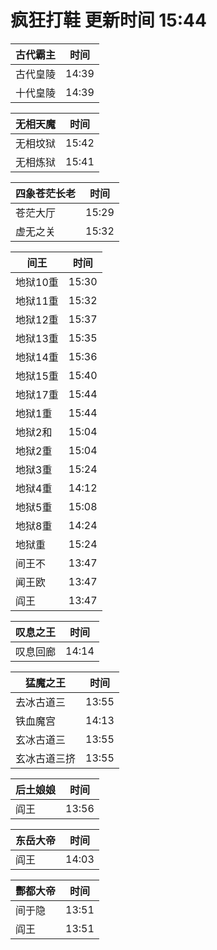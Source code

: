 # 疯狂打鞋 更新时间 15:44

| 古代霸主   | 时间    |
|--------|-------|
| 古代皇陵 | 14:39 |
| 十代皇陵 | 14:39 |

| 无相天魔   | 时间    |
|--------|-------|
| 无相坟狱 | 15:42 |
| 无相炼狱 | 15:41 |

| 四象苍茫长老   | 时间    |
|--------|-------|
| 苍茫大厅 | 15:29 |
| 虚无之关 | 15:32 |

| 间王   | 时间    |
|--------|-------|
| 地狱10重 | 15:30 |
| 地狱11重 | 15:32 |
| 地狱12重 | 15:37 |
| 地狱13重 | 15:35 |
| 地狱14重 | 15:36 |
| 地狱15重 | 15:40 |
| 地狱17重 | 15:44 |
| 地狱1重 | 15:44 |
| 地狱2和 | 15:04 |
| 地狱2重 | 15:04 |
| 地狱3重 | 15:24 |
| 地狱4重 | 14:12 |
| 地狱5重 | 15:08 |
| 地狱8重 | 14:24 |
| 地狱重 | 15:24 |
| 间王不 | 13:47 |
| 闻王欧 | 13:47 |
| 阎王 | 13:47 |

| 叹息之王   | 时间    |
|--------|-------|
| 叹息回廊 | 14:14 |

| 猛魔之王   | 时间    |
|--------|-------|
| 去冰古道三 | 13:55 |
| 铁血魔宫 | 14:13 |
| 玄冰古道三 | 13:55 |
| 玄冰古道三挤 | 13:55 |

| 后土娘娘   | 时间    |
|--------|-------|
| 阎王 | 13:56 |

| 东岳大帝   | 时间    |
|--------|-------|
| 阎王 | 14:03 |

| 酆都大帝   | 时间    |
|--------|-------|
| 间于隐 | 13:51 |
| 阎王 | 13:51 |